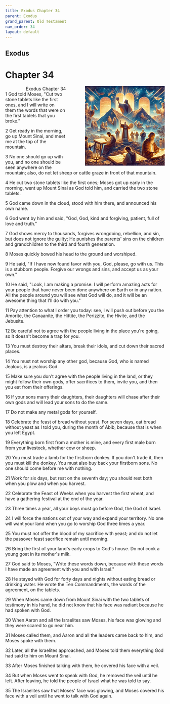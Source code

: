 ```yaml
---
title: Exodus Chapter 34
parent: Exodus
grand_parent: Old Testament
nav_order: 34
layout: default
---
```


## Exodus

# Chapter 34

<div style="clear: both; text-align: right;">
    <div style="max-width: 50%; height: auto; float: right; margin: 0 0 10px 10px; padding-left: 10%;">
        <img src="/assets/Image/Exodus/500/34.jpg" alt="Exodus Chapter 34" class="chapter-image">
    </div>
    <figcaption style="font-size: 14px; text-align: right;">Exodus Chapter 34</figcaption>
</div>
1 God told Moses, "Cut two stone tablets like the first ones, and I will write on them the words that were on the first tablets that you broke."

2 Get ready in the morning, go up Mount Sinai, and meet me at the top of the mountain.

3 No one should go up with you, and no one should be seen anywhere on the mountain; also, do not let sheep or cattle graze in front of that mountain.

4 He cut two stone tablets like the first ones; Moses got up early in the morning, went up Mount Sinai as God told him, and carried the two stone tablets.

5 God came down in the cloud, stood with him there, and announced his own name.

6 God went by him and said, "God, God, kind and forgiving, patient, full of love and truth."

7 God shows mercy to thousands, forgives wrongdoing, rebellion, and sin, but does not ignore the guilty; He punishes the parents' sins on the children and grandchildren to the third and fourth generation.

8 Moses quickly bowed his head to the ground and worshiped.

9 He said, "If I have now found favor with you, God, please, go with us. This is a stubborn people. Forgive our wrongs and sins, and accept us as your own."

10 He said, "Look, I am making a promise: I will perform amazing acts for your people that have never been done anywhere on Earth or in any nation. All the people around you will see what God will do, and it will be an awesome thing that I'll do with you."

11 Pay attention to what I order you today: see, I will push out before you the Amorite, the Canaanite, the Hittite, the Perizzite, the Hivite, and the Jebusite.

12 Be careful not to agree with the people living in the place you're going, so it doesn't become a trap for you.

13 You must destroy their altars, break their idols, and cut down their sacred places.

14 You must not worship any other god, because God, who is named Jealous, is a jealous God.

15 Make sure you don't agree with the people living in the land, or they might follow their own gods, offer sacrifices to them, invite you, and then you eat from their offerings.

16 If your sons marry their daughters, their daughters will chase after their own gods and will lead your sons to do the same.

17 Do not make any metal gods for yourself.

18 Celebrate the feast of bread without yeast. For seven days, eat bread without yeast as I told you, during the month of Abib, because that is when you left Egypt.

19 Everything born first from a mother is mine, and every first male born from your livestock, whether cow or sheep.

20 You must trade a lamb for the firstborn donkey. If you don't trade it, then you must kill the donkey. You must also buy back your firstborn sons. No one should come before me with nothing.

21 Work for six days, but rest on the seventh day; you should rest both when you plow and when you harvest.

22 Celebrate the Feast of Weeks when you harvest the first wheat, and have a gathering festival at the end of the year.

23 Three times a year, all your boys must go before God, the God of Israel.

24 I will force the nations out of your way and expand your territory. No one will want your land when you go to worship God three times a year.

25 You must not offer the blood of my sacrifice with yeast; and do not let the passover feast sacrifice remain until morning.

26 Bring the first of your land's early crops to God's house. Do not cook a young goat in its mother's milk.

27 God said to Moses, "Write these words down, because with these words I have made an agreement with you and with Israel."

28 He stayed with God for forty days and nights without eating bread or drinking water. He wrote the Ten Commandments, the words of the agreement, on the tablets.

29 When Moses came down from Mount Sinai with the two tablets of testimony in his hand, he did not know that his face was radiant because he had spoken with God.

30 When Aaron and all the Israelites saw Moses, his face was glowing and they were scared to go near him.

31 Moses called them, and Aaron and all the leaders came back to him, and Moses spoke with them.

32 Later, all the Israelites approached, and Moses told them everything God had said to him on Mount Sinai.

33 After Moses finished talking with them, he covered his face with a veil.

34 But when Moses went to speak with God, he removed the veil until he left. After leaving, he told the people of Israel what he was told to say.

35 The Israelites saw that Moses' face was glowing, and Moses covered his face with a veil until he went to talk with God again.


